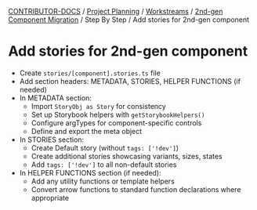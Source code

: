 <!-- Generated breadcrumbs - DO NOT EDIT -->

[CONTRIBUTOR-DOCS](../../../../README.md) / [Project Planning](../../../README.md) / [Workstreams](../../README.md) / [2nd-gen Component Migration](../README.md) / Step By Step / Add stories for 2nd-gen component

<!-- Document title (editable) -->

# Add stories for 2nd-gen component

<!-- Document content (editable) -->

- Create `stories/[component].stories.ts` file
- Add section headers: METADATA, STORIES, HELPER FUNCTIONS (if needed)
- In METADATA section:
    - Import `StoryObj as Story` for consistency
    - Set up Storybook helpers with `getStorybookHelpers()`
    - Configure argTypes for component-specific controls
    - Define and export the meta object
- In STORIES section:
    - Create Default story (without `tags: ['!dev']`)
    - Create additional stories showcasing variants, sizes, states
    - Add `tags: ['!dev']` to all non-default stories
- In HELPER FUNCTIONS section (if needed):
    - Add any utility functions or template helpers
    - Convert arrow functions to standard function declarations where appropriate
